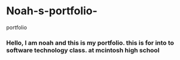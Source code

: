 # Noah-s-portfolio-
portfolio 

### Hello, I am noah and this is my portfolio. this is for into to software technology class. at mcintosh high school 


